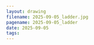 ```yaml
---
layout: drawing
filename: 2025-09-05_ladder.jpg
pagename: 2025-09-05_ladder
date: 2025-09-05
tags:
---
```

